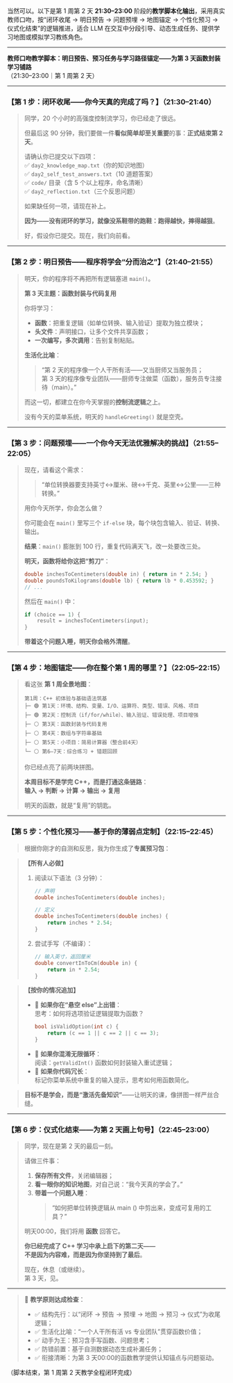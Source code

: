 当然可以。以下是第 1 周第 2 天 **21:30–23:00** 阶段的**教学脚本化输出**，采用真实教师口吻，按“闭环收尾 → 明日预告 → 问题预埋 → 地图锚定 → 个性化预习 → 仪式化结束”的逻辑推进，适合 LLM 在交互中分段引导、动态生成任务、提供学习地图或模拟学习教练角色。

---

**教师口吻教学脚本：明日预告、预习任务与学习路径锚定——为第 3 天函数封装学习铺路**  
（21:30–23:00｜第 1 周第 2 天）

---

### 【第 1 步：闭环收尾——你今天真的完成了吗？】（21:30–21:40）

> 同学，20 个小时的高强度控制流学习，你已经走了很远。  
>  
> 但最后这 90 分钟，我们要做一件**看似简单却至关重要**的事：**正式结束第 2 天**。  
>  
> 请确认你已提交以下四项：  
> ✅ `day2_knowledge_map.txt`（你的知识地图）  
> ✅ `day2_self_test_answers.txt`（10 道题答案）  
> ✅ `code/` 目录（含 5 个以上程序，命名清晰）  
> ✅ `day2_reflection.txt`（三个反思问题）  
>  
> 如果缺任何一项，请现在补上。  
>  
> **因为——没有闭环的学习，就像没系鞋带的跑鞋：跑得越快，摔得越狠**。  
>  
> 好，假设你已提交。现在，我们向前看。

---

### 【第 2 步：明日预告——程序将学会“分而治之”】（21:40–21:55）

> 明天，你的程序将不再把所有逻辑塞进 `main()`。  
>  
> **第 3 天主题：函数封装与代码复用**  
>  
> 你将学习：
> - **函数**：把重复逻辑（如单位转换、输入验证）提取为独立模块；  
> - **头文件**：声明接口，让多个文件共享函数；  
> - **一次编写，多次调用**：告别复制粘贴。
>  
> **生活化比喻**：  
> > “第 2 天的程序像一个人干所有活——又当厨师又当服务员；  
> > 第 3 天的程序像专业团队——厨师专注做菜（函数），服务员专注接待（main）。”  
>  
> 而这一切，都建立在你今天掌握的**控制流逻辑**之上。  
>  
> 没有今天的菜单系统，明天的 `handleGreeting()` 就是空壳。

---

### 【第 3 步：问题预埋——一个你今天无法优雅解决的挑战】（21:55–22:05）

> 现在，请看这个需求：  
> > “单位转换器要支持英寸↔厘米、磅↔千克、英里↔公里——三种转换。”  
>  
> 用你今天所学，你会怎么做？  
>  
> 你可能会在 `main()` 里写三个 `if-else` 块，每个块包含输入、验证、转换、输出。  
>  
> **结果**：`main()` 膨胀到 100 行，重复代码满天飞，改一处要改三处。  
>  
> **明天，函数将给你这把“剪刀”**：  
> ```cpp
> double inchesToCentimeters(double in) { return in * 2.54; }
> double poundsToKilograms(double lb) { return lb * 0.453592; }
> // ...
> ```
> 然后在 `main()` 中：
> ```cpp
> if (choice == 1) {
>     result = inchesToCentimeters(input);
> }
> ```
>  
> **带着这个问题入睡，明天你会格外清醒**。

---

### 【第 4 步：地图锚定——你在整个第 1 周的哪里？】（22:05–22:15）

> 看这张 **第 1 周全景地图**：
> ```
> 第1周：C++ 初体验与基础语法筑基
> ├─ 🟢 第1天：环境、结构、变量、I/O、运算符、类型、错误、风格、项目
> ├─ 🟢 第2天：控制流（if/for/while）、输入验证、错误处理、项目增强
> ├─ ⚪ 第3天：函数封装与代码复用
> ├─ ⚪ 第4天：数组与字符串基础
> ├─ ⚪ 第5天：小项目：简易计算器（整合前4天）
> └─ ⚪ 第6–7天：综合练习 + 错题回顾
> ```
>  
> 你已经点亮了前两块拼图。  
>  
> **本周目标不是学完 C++，而是打通这条链路**：  
> **输入 → 判断 → 计算 → 输出 → 复用**  
>  
> 明天的函数，就是“复用”的钥匙。

---

### 【第 5 步：个性化预习——基于你的薄弱点定制】（22:15–22:45）

> 根据你刚才的自测和反思，我为你生成了**专属预习包**：

> **【所有人必做】**  
> 1. 阅读以下语法（3 分钟）：
>    ```cpp
>    // 声明
>    double inchesToCentimeters(double inches);
> 
>    // 定义
>    double inchesToCentimeters(double inches) {
>        return inches * 2.54;
>    }
>    ```
> 2. 尝试手写（不编译）：
>    ```cpp
>    // 输入英寸，返回厘米
>    double convertInToCm(double in) {
>        return in * 2.54;
>    }
>    ```

> **【按你的情况追加】**  
> - 🔸 **如果你在“悬空 else”上出错**：  
>   思考：如何将选项验证逻辑提取为函数？  
>   ```cpp
>   bool isValidOption(int c) {
>       return (c == 1 || c == 2 || c == 3);
>   }
>   ```
> - 🔸 **如果你混淆无限循环**：  
>   阅读：`getValidInt()` 函数如何封装输入重试逻辑；  
> - 🔸 **如果你代码冗长**：  
>   标记你菜单系统中重复的输入提示，思考如何用函数简化。

> **目标不是学会，而是“激活先备知识”**——让明天的课，像拼图一样严丝合缝。

---

### 【第 6 步：仪式化结束——为第 2 天画上句号】（22:45–23:00）

> 同学，现在是第 2 天的最后一刻。  
>  
> 请做三件事：  
> 1. **保存所有文件**，关闭编辑器；  
> 2. **看一眼你的知识地图**，对自己说：“我今天真的学会了。”  
> 3. **带着一个问题入睡**：  
>    > “如何把单位转换逻辑从 main () 中剪出来，变成可复用的工具？”  
>  
> 明天00:00，我们将用 **函数** 回答它。  
>  
> **你已经完成了 C++ 学习中承上启下的第二天——  
> 不是因为内容难，而是因为你坚持到了最后**。  
>  
> 现在，休息（或继续）。  
> 第 3 天，见。

---

> 📌 **教学原则达成检查**：  
> - ✅ 结构先行：以“闭环 → 预告 → 预埋 → 地图 → 预习 → 仪式”为收尾逻辑；  
> - ✅ 生活化比喻：“一个人干所有活 vs 专业团队”贯穿函数价值；  
> - ✅ 动手为王：预习含手写函数、问题思考；  
> - ✅ 防错前置：基于自测数据动态生成补漏任务；  
> - ✅ 衔接清晰：为第 3 天00:00的函数教学提供认知锚点与问题驱动。

（脚本结束，第 1 周第 2 天教学全程闭环完成）